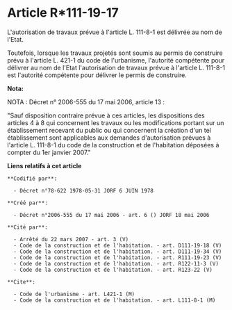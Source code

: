 # Article R*111-19-17

L'autorisation de travaux prévue à l'article L. 111-8-1 est délivrée au nom de l'Etat.

Toutefois, lorsque les travaux projetés sont soumis au permis de construire prévu à l'article L. 421-1 du code de
l'urbanisme, l'autorité compétente pour délivrer au nom de l'Etat l'autorisation de travaux prévue à l'article L. 111-8-1 est
l'autorité compétente pour délivrer le permis de construire.

**Nota:**

NOTA : Décret n° 2006-555 du 17 mai 2006, article 13 :

"Sauf disposition contraire prévue à ces articles, les dispositions des articles 4 à 8 qui concernent les travaux ou les
modifications portant sur un établissement recevant du public ou qui concernent la création d'un tel établissement sont
applicables aux demandes d'autorisation prévues à l'article L. 111-8-1 du code de la construction et de l'habitation déposées
à compter du 1er janvier 2007."

**Liens relatifs à cet article**

	**Codifié par**:

	  - Décret n°78-622 1978-05-31 JORF 6 JUIN 1978

	**Créé par**:

	  - Décret n°2006-555 du 17 mai 2006 - art. 6 () JORF 18 mai 2006

	**Cité par**:

	  - Arrêté du 22 mars 2007 - art. 3 (V)
	  - Code de la construction et de l'habitation. - art. D111-19-18 (V)
	  - Code de la construction et de l'habitation. - art. D111-19-34 (V)
	  - Code de la construction et de l'habitation. - art. R111-19-23 (V)
	  - Code de la construction et de l'habitation. - art. R122-11-3 (V)
	  - Code de la construction et de l'habitation. - art. R123-22 (V)

	**Cite**:

	  - Code de l'urbanisme - art. L421-1 (M)
	  - Code de la construction et de l'habitation. - art. L111-8-1 (M)

